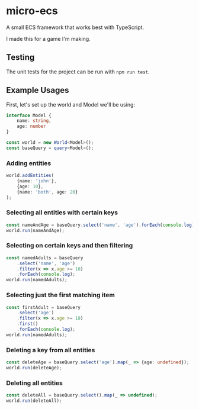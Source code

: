 # micro-ecs
A small ECS framework that works best with TypeScript.

I made this for a game I'm making.

## Testing
The unit tests for the project can be run with `npm run test`.

## Example Usages
First, let's set up the world and Model we'll be using:

```ts
interface Model {
    name: string,
    age: number
}

const world = new World<Model>();
const baseQuery = query<Model>();
```

### Adding entities
```ts
world.addEntities(
    {name: 'john'},
    {age: 10},
    {name: 'both', age: 20}
);
```

### Selecting all entities with certain keys
```ts
const nameAndAge = baseQuery.select('name', 'age').forEach(console.log);
world.run(nameAndAge);
```

### Selecting on certain keys and then filtering
```ts
const namedAdults = baseQuery
    .select('name', 'age')
    .filter(x => x.age >= 18)
    .forEach(console.log);
world.run(namedAdults);
```

### Selecting just the first matching item
```ts
const firstAdult = baseQuery
    .select('age')
    .filter(x => x.age >= 18) 
    .first()
    .forEach(console.log);
world.run(namedAdults);
```

### Deleting a key from all entities
```ts
const deleteAge = baseQuery.select('age').map(_ => {age: undefined});
world.run(deleteAge);
```

### Deleting all entities
```ts
const deleteAll = baseQuery.select().map(_ => undefined);
world.run(deleteAll);
```
